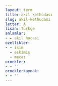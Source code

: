 ```yaml
---
layout: term
title: akıl kethüdası
slug: akil-kethudasi
letter: A
lisan: Türkçe
anlamlar:
- ► akıl hocası
ozellikler:
- - isim
  - eskimiş
  - mecaz
ornekler:
- - ''
orneklerkaynak:
- - ''
---
```

